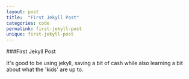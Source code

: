 ```yaml
---
layout: post
title:  "First Jekyll Post"
categories: code
permalink: first-jekyll-post
unique: first-jekyll-post
---
```



###First Jekyll Post

It's good to be using jekyll, saving a bit of cash while also learning a bit about what the 'kids' are up to.
	